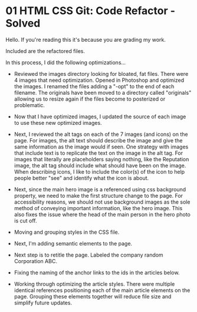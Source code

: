 # 01 HTML CSS Git: Code Refactor - Solved

Hello. If you're reading this it's because you are grading my work.

Included are the refactored files.

In this process, I did the following optimizations...

* Reviewed the images directory looking for bloated, fat files. There were 4 images that need optimization. Opened in Photoshop and optimized the images. I renamed the files adding a "-opt" to the end of each filename. The originals have been moved to a directory called "originals" allowing us to resize again if the files become to posterized or problematic.

* Now that I have optimized images, I updated the source of each image to use these new optimized images.

* Next, I reviewed the alt tags on each of the 7 images (and icons) on the page. For images, the alt text should describe the image and give the same information as the image would if seen. One strategy with images that include text is to replicate the text on the image in the alt tag. For images that literally are placeholders saying nothing, like the Reputation image, the alt tag should include what should have been on the image. When describing icons, I like to include the color(s) of the icon to help people better "see" and identify what the icon is about.

* Next, since the main hero image is a referenced using css background property, we need to make the first structure change to the page. For accessibility reasons, we should not use background images as the sole method of conveying important information, like the hero image. This also fixes the issue where the head of the main person in the hero photo is cut off.

* Moving and grouping styles in the CSS file.

* Next, I'm adding semantic elements to the page.

* Next step is to retitle the page. Labeled the company random Corporation ABC.

* Fixing the naming of the anchor links to the ids in the articles below.

* Working through optimizing the article styles. There were multiple identical references positioning each of the main article elements on the page. Grouping these elements together will reduce file size and simplify future updates.